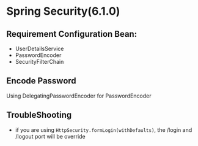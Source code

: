 # Spring Security(6.1.0)

## Requirement Configuration Bean:
  - UserDetailsService
  - PasswordEncoder
  - SecurityFilterChain

## Encode Password
Using DelegatingPasswordEncoder for PasswordEncoder

## TroubleShooting
  - if you are using ```HttpSecurity.formLogin(withDefaults)```, the /login and /logout port will be override